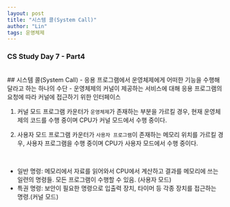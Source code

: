 ```yaml
---
layout: post
title: "시스템 콜(System Call)"
author: "Lin"
tags: 운영체제
---
```

### CS Study Day 7 - Part4

<br>
## 시스템 콜(System Call)
- 응용 프로그램에서 운영체제에게 어떠한 기능을 수행해달라고 하는 하나의 수단
- 운영체제의 커널이 제공하는 서비스에 대해 응용 프로그램의 요청에 따라 커널에 접근하기 위한 인터페이스


1. 커널 모드 
프로그램 카운터가 `운영체제`가 존재하는 부분을 가르킬 경우,
현재 운영체제의 코드를 수행 중이며 CPU가 커널 모드에서 수행 중이다.

2. 사용자 모드
프로그램 카운터가 `사용자 프로그램`이 존재하는 메모리 위치를 가르킬 경우, 
사용자 프로그램을 수행 중이며 CPU가 사용자 모드에서 수행 중이다.

<br>

- 일반 명령: 메모리에서 자료를 읽어와서 CPU에서 계산하고 결과를 메모리에 쓰는 일련의 명령들. 모든 프로그램이 수행할 수 있음. (사용자 모드)
- 특권 명령: 보안이 필요한 명령으로 입출력 장치, 타이머 등 각종 장치를 접근하는 명령.(커널 모드)